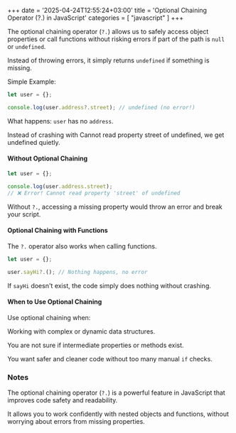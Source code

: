 +++
date = '2025-04-24T12:55:24+03:00'
title = 'Optional Chaining Operator (?.) in JavaScript'
categories = [ "javascript" ]
+++

The optional chaining operator (`?.`) allows us to safely access object properties or call functions without risking errors if part of the path is `null` or `undefined`.  

Instead of throwing errors, it simply returns `undefined` if something is missing.


Simple Example:

```javascript
let user = {};

console.log(user.address?.street); // undefined (no error!)
```

What happens: 
`user` has no `address`.

Instead of crashing with Cannot read property street of undefined, we get undefined quietly.


#### Without Optional Chaining

```javascript
let user = {};

console.log(user.address.street);
// ❌ Error! Cannot read property 'street' of undefined
```

Without `?.`, accessing a missing property would throw an error and break your script.


#### Optional Chaining with Functions

The `?.` operator also works when calling functions.

```javascript
let user = {};

user.sayHi?.(); // Nothing happens, no error
```

If `sayHi` doesn't exist, the code simply does nothing without crashing.



#### When to Use Optional Chaining

Use optional chaining when:

Working with complex or dynamic data structures.

You are not sure if intermediate properties or methods exist.

You want safer and cleaner code without too many manual `if` checks.


### Notes

The optional chaining operator (`?.`) is a powerful feature in JavaScript that improves code safety and readability.  

It allows you to work confidently with nested objects and functions, without worrying about errors from missing properties.